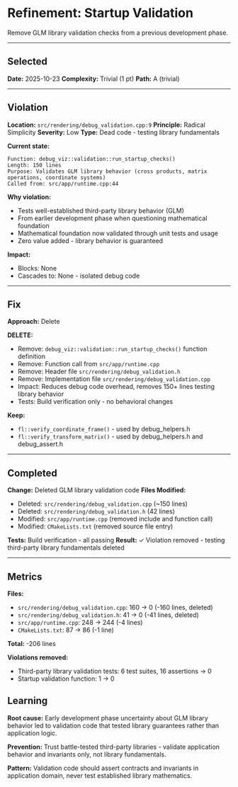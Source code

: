 # Refinement: Startup Validation

Remove GLM library validation checks from a previous development phase.

---

<!-- BEGIN: SELECT/SELECTED -->
## Selected

**Date:** 2025-10-23
**Complexity:** Trivial (1 pt)
**Path:** A (trivial)
<!-- END: SELECT/SELECTED -->

---

<!-- BEGIN: SELECT/VIOLATION -->
## Violation

**Location:** `src/rendering/debug_validation.cpp:9`
**Principle:** Radical Simplicity
**Severity:** Low
**Type:** Dead code - testing library fundamentals

**Current state:**
```
Function: debug_viz::validation::run_startup_checks()
Length: 150 lines
Purpose: Validates GLM library behavior (cross products, matrix operations, coordinate systems)
Called from: src/app/runtime.cpp:44
```

**Why violation:**
- Tests well-established third-party library behavior (GLM)
- From earlier development phase when questioning mathematical foundation
- Mathematical foundation now validated through unit tests and usage
- Zero value added - library behavior is guaranteed

**Impact:**
- Blocks: None
- Cascades to: None - isolated debug code
<!-- END: SELECT/VIOLATION -->

---

<!-- BEGIN: SELECT/FIX -->
## Fix

**Approach:** Delete

**DELETE:**
- Remove: `debug_viz::validation::run_startup_checks()` function definition
- Remove: Function call from `src/app/runtime.cpp`
- Remove: Header file `src/rendering/debug_validation.h`
- Remove: Implementation file `src/rendering/debug_validation.cpp`
- Impact: Reduces debug code overhead, removes 150+ lines testing library behavior
- Tests: Build verification only - no behavioral changes

**Keep:**
- `fl::verify_coordinate_frame()` - used by debug_helpers.h
- `fl::verify_transform_matrix()` - used by debug_helpers.h and debug_assert.h
<!-- END: SELECT/FIX -->

---

<!-- BEGIN: REFINE/COMPLETED -->
## Completed

**Change:** Deleted GLM library validation code
**Files Modified:**
- Deleted: `src/rendering/debug_validation.cpp` (~150 lines)
- Deleted: `src/rendering/debug_validation.h` (42 lines)
- Modified: `src/app/runtime.cpp` (removed include and function call)
- Modified: `CMakeLists.txt` (removed source file entry)

**Tests:** Build verification - all passing
**Result:** ✓ Violation removed - testing third-party library fundamentals deleted
<!-- END: REFINE/COMPLETED -->

---

<!-- BEGIN: MEASURE/METRICS -->
## Metrics

**Files:**
- `src/rendering/debug_validation.cpp`: 160 → 0 (-160 lines, deleted)
- `src/rendering/debug_validation.h`: 41 → 0 (-41 lines, deleted)
- `src/app/runtime.cpp`: 248 → 244 (-4 lines)
- `CMakeLists.txt`: 87 → 86 (-1 line)

**Total:** -206 lines

**Violations removed:**
- Third-party library validation tests: 6 test suites, 16 assertions → 0
- Startup validation function: 1 → 0
<!-- END: MEASURE/METRICS -->

<!-- BEGIN: MEASURE/LEARNING -->
## Learning

**Root cause:** Early development phase uncertainty about GLM library behavior led to validation code that tested library guarantees rather than application logic.

**Prevention:** Trust battle-tested third-party libraries - validate application behavior and invariants only, not library fundamentals.

**Pattern:** Validation code should assert contracts and invariants in application domain, never test established library mathematics.
<!-- END: MEASURE/LEARNING -->
